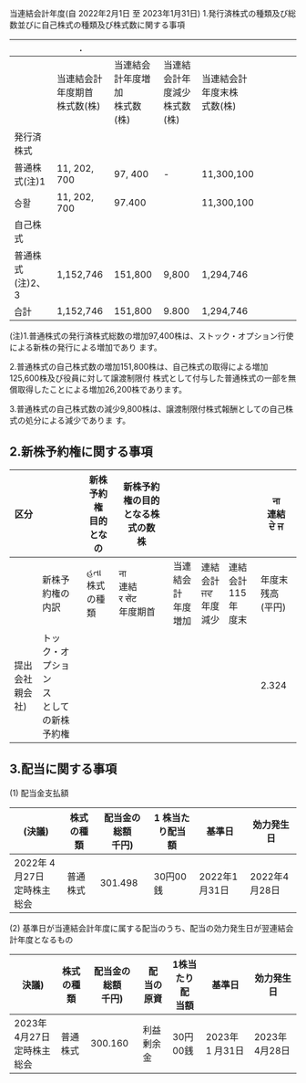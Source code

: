 当連結会計年度(自 2022年2月1日 至 2023年1月31日) 1.発行済株式の種類及び総数並びに自己株式の種類及び株式数に関する事項

|            | .                   |                     |                     |                    |  |  |  |  |
|------------|---------------------|---------------------|---------------------|--------------------|--|--|--|--|
|            | 当連結会計年度期首<br>株式数(株) | 当連結会計年度増加<br>株式数(株) | 当連結会計年度減少<br>株式数(株) | 当連結会計年度末株<br>式数(株) |  |  |  |  |
| 発行済株式      |                     |                     |                     |                    |  |  |  |  |
| 普通株式(注)1   | 11, 202, 700        | 97, 400             | -                   | 11,300,100         |  |  |  |  |
| 승활         | 11, 202, 700        | 97.400              |                     | 11,300,100         |  |  |  |  |
| 自己株式       |                     |                     |                     |                    |  |  |  |  |
| 普通株式(注)2、3 | 1,152,746           | 151,800             | 9,800               | 1,294,746          |  |  |  |  |
| 습計         | 1,152,746           | 151,800             | 9.800               | 1,294,746          |  |  |  |  |

(注)1.普通株式の発行済株式総数の増加97,400株は、ストック・オプション行使による新株の発行による増加であり ます。

2.普通株式の自己株式数の増加151,800株は、自己株式の取得による増加125,600株及び役員に対して譲渡制限付 株式として付与した普通株式の一部を無償取得したことによる増加26,200株であります。

3.普通株式の自己株式数の減少9,800株は、譲渡制限付株式報酬としての自己株式の処分による減少でありま す。

## 2.新株予約権に関する事項

| 区分           |                             | 新株予約権<br>目的とな<br>の | 新株予約権の目的となる株式の数<br>株       |               |                    |                        | ना<br>連結<br>ਦੇ ਜ |
|--------------|-----------------------------|--------------------|----------------------------|---------------|--------------------|------------------------|------------------|
|              | 新株予約権の内訳                    | હતા<br>株式の種<br>類   | ना<br>連結<br>र सेंट<br>年度期首 | 当連結会計<br>年度増加 | 連結会計<br>ਜਵ<br>年度減少 | 連結会計<br>115<br>年<br>度末 | 年度末残高<br>(平円)    |
| 提出会社<br>親会社) | トック・オプション<br>ス<br>としての新株予約権 |                    |                            |               |                    |                        | 2.324            |

## 3.配当に関する事項

(1) 配当金支払額

| (決議)                   | 株式の種類 | 配当金の総額<br>千円) | 1 株当たり配当額 | 基準日        | 効力発生日      |
|------------------------|-------|---------------|-----------|------------|------------|
| 2022年 4 月27日<br>定時株主総会 | 普通株式  | 301.498       | 30円00銭    | 2022年1月31日 | 2022年4月28日 |

(2) 基準日が当連結会計年度に属する配当のうち、配当の効力発生日が翌連結会計年度となるもの

| 決議)                  | 株式の種類 | 配当金の総額  <br>千円) | 配<br>当の原資 | 1株当たり配<br>当額 | 基準日          | 効力発生日      |
|----------------------|-------|-----------------|-----------|--------------|--------------|------------|
| 2023年4月27日<br>定時株主総会 | 普通株式  | 300.160         | 利益剰余金     | 30円00銭       | 2023年 1 月31日 | 2023年4月28日 |